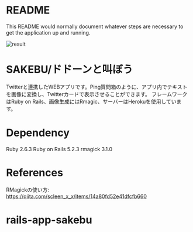 # README
This README would normally document whatever steps are necessary to get the
application up and running.


![result](https://github.com/wiki/soramati/products/images/m56vv-dki5f.gif)
# SAKEBU/ドドーンと叫ぼう
Twitterと連携したWEBアプリです。Ping質問箱のように、アプリ内でテキストを画像に変換し、Twitterカードで表示させることができます。
フレームワークはRuby on Rails、画像生成にはRmagic、サーバーはHerokuを使用しています。

# Dependency
Ruby 2.6.3
Ruby on Rails 5.2.3
rmagick 3.1.0

# References
RMagickの使い方: https://qiita.com/scleen_x_x/items/14a80fd52e41dfcfb660
# rails-app-sakebu
